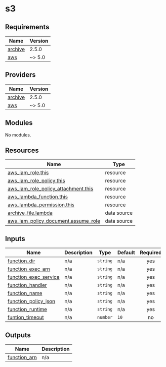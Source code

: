 # s3

<!-- BEGINNING OF PRE-COMMIT-TERRAFORM DOCS HOOK -->
## Requirements

| Name | Version |
|------|---------|
| <a name="requirement_archive"></a> [archive](#requirement\_archive) | 2.5.0 |
| <a name="requirement_aws"></a> [aws](#requirement\_aws) | ~> 5.0 |

## Providers

| Name | Version |
|------|---------|
| <a name="provider_archive"></a> [archive](#provider\_archive) | 2.5.0 |
| <a name="provider_aws"></a> [aws](#provider\_aws) | ~> 5.0 |

## Modules

No modules.

## Resources

| Name | Type |
|------|------|
| [aws_iam_role.this](https://registry.terraform.io/providers/hashicorp/aws/latest/docs/resources/iam_role) | resource |
| [aws_iam_role_policy.this](https://registry.terraform.io/providers/hashicorp/aws/latest/docs/resources/iam_role_policy) | resource |
| [aws_iam_role_policy_attachment.this](https://registry.terraform.io/providers/hashicorp/aws/latest/docs/resources/iam_role_policy_attachment) | resource |
| [aws_lambda_function.this](https://registry.terraform.io/providers/hashicorp/aws/latest/docs/resources/lambda_function) | resource |
| [aws_lambda_permission.this](https://registry.terraform.io/providers/hashicorp/aws/latest/docs/resources/lambda_permission) | resource |
| [archive_file.lambda](https://registry.terraform.io/providers/hashicorp/archive/2.5.0/docs/data-sources/file) | data source |
| [aws_iam_policy_document.assume_role](https://registry.terraform.io/providers/hashicorp/aws/latest/docs/data-sources/iam_policy_document) | data source |

## Inputs

| Name | Description | Type | Default | Required |
|------|-------------|------|---------|:--------:|
| <a name="input_function_dir"></a> [function\_dir](#input\_function\_dir) | n/a | `string` | n/a | yes |
| <a name="input_function_exec_arn"></a> [function\_exec\_arn](#input\_function\_exec\_arn) | n/a | `string` | n/a | yes |
| <a name="input_function_exec_service"></a> [function\_exec\_service](#input\_function\_exec\_service) | n/a | `string` | n/a | yes |
| <a name="input_function_handler"></a> [function\_handler](#input\_function\_handler) | n/a | `string` | n/a | yes |
| <a name="input_function_name"></a> [function\_name](#input\_function\_name) | n/a | `string` | n/a | yes |
| <a name="input_function_policy_json"></a> [function\_policy\_json](#input\_function\_policy\_json) | n/a | `string` | n/a | yes |
| <a name="input_function_runtime"></a> [function\_runtime](#input\_function\_runtime) | n/a | `string` | n/a | yes |
| <a name="input_funtion_timeout"></a> [funtion\_timeout](#input\_funtion\_timeout) | n/a | `number` | `10` | no |

## Outputs

| Name | Description |
|------|-------------|
| <a name="output_function_arn"></a> [function\_arn](#output\_function\_arn) | n/a |
<!-- END OF PRE-COMMIT-TERRAFORM DOCS HOOK -->
